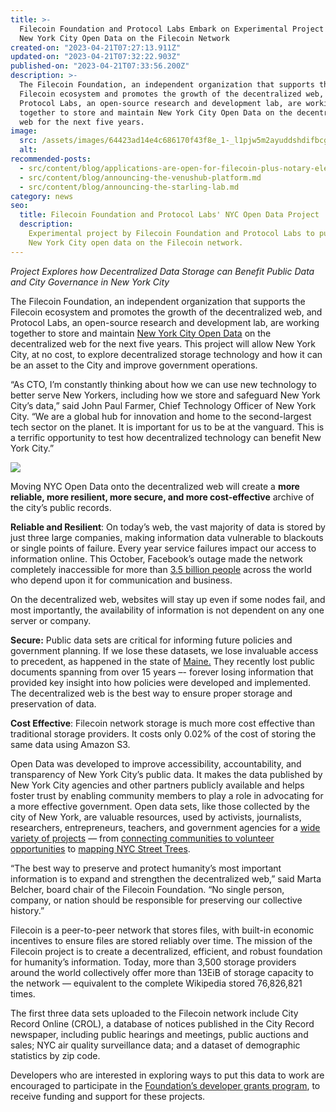 ```yaml
---
title: >-
  Filecoin Foundation and Protocol Labs Embark on Experimental Project to put
  New York City Open Data on the Filecoin Network
created-on: "2023-04-21T07:27:13.911Z"
updated-on: "2023-04-21T07:32:22.903Z"
published-on: "2023-04-21T07:33:56.200Z"
description: >-
  The Filecoin Foundation, an independent organization that supports the
  Filecoin ecosystem and promotes the growth of the decentralized web, and
  Protocol Labs, an open-source research and development lab, are working
  together to store and maintain New York City Open Data on the decentralized
  web for the next five years.
image:
  src: /assets/images/64423ad14e4c686170f43f8e_1-_l1pjw5m2ayuddshdifbcg.png
  alt:
recommended-posts:
  - src/content/blog/applications-are-open-for-filecoin-plus-notary-elections.md
  - src/content/blog/announcing-the-venushub-platform.md
  - src/content/blog/announcing-the-starling-lab.md
category: news
seo:
  title: Filecoin Foundation and Protocol Labs' NYC Open Data Project
  description:
    Experimental project by Filecoin Foundation and Protocol Labs to put
    New York City open data on the Filecoin network.
---
```


_Project Explores how Decentralized Data Storage can Benefit Public Data and City Governance in New York City_

The Filecoin Foundation, an independent organization that supports the Filecoin ecosystem and promotes the growth of the decentralized web, and Protocol Labs, an open-source research and development lab, are working together to store and maintain [New York City Open Data](https://opendata.cityofnewyork.us/) on the decentralized web for the next five years. This project will allow New York City, at no cost, to explore decentralized storage technology and how it can be an asset to the City and improve government operations.

“As CTO, I’m constantly thinking about how we can use new technology to better serve New Yorkers, including how we store and safeguard New York City’s data,” said John Paul Farmer, Chief Technology Officer of New York City. “We are a global hub for innovation and home to the second-largest tech sector on the planet. It is important for us to be at the vanguard. This is a terrific opportunity to test how decentralized technology can benefit New York City.”

![](/assets/images/643e68b986bdcbb36d14692e_1-eq3jsg4nmtxupatc2byjmw.png)

Moving NYC Open Data onto the decentralized web will create a **more reliable, more resilient, more secure, and more cost-effective** archive of the city’s public records.

**Reliable and Resilient**: On today’s web, the vast majority of data is stored by just three large companies, making information data vulnerable to blackouts or single points of failure. Every year service failures impact our access to information online. This October, Facebook’s outage made the network completely inaccessible for more than [3.5 billion people](https://www.nytimes.com/2021/10/04/technology/facebook-down.html) across the world who depend upon it for communication and business.

On the decentralized web, websites will stay up even if some nodes fail, and most importantly, the availability of information is not dependent on any one server or company.

**Secure:** Public data sets are critical for informing future policies and government planning. If we lose these datasets, we lose invaluable access to precedent, as happened in the state of [Maine.](https://www.pressherald.com/2018/12/30/huge-number-of-maine-public-records-have-likely-been-destroyed/) They recently lost public documents spanning from over 15 years –- forever losing information that provided key insight into how policies were developed and implemented. The decentralized web is the best way to ensure proper storage and preservation of data.

**Cost Effective**: Filecoin network storage is much more cost effective than traditional storage providers. It costs only 0.02% of the cost of storing the same data using Amazon S3.

Open Data was developed to improve accessibility, accountability, and transparency of New York City’s public data. It makes the data published by New York City agencies and other partners publicly available and helps foster trust by enabling community members to play a role in advocating for a more effective government. Open data sets, like those collected by the city of New York, are valuable resources, used by activists, journalists, researchers, entrepreneurs, teachers, and government agencies for a [wide variety of projects](https://opendata.cityofnewyork.us/projects/) — from [connecting communities to volunteer opportunities](https://opendata.cityofnewyork.us/projects/nyc-connector/) to [mapping NYC Street Trees](https://opendata.cityofnewyork.us/projects/an-interactive-visualization-of-nyc-street-trees-contest-winner/).

“The best way to preserve and protect humanity’s most important information is to expand and strengthen the decentralized web,” said Marta Belcher, board chair of the Filecoin Foundation. “No single person, company, or nation should be responsible for preserving our collective history.”

Filecoin is a peer-to-peer network that stores files, with built-in economic incentives to ensure files are stored reliably over time. The mission of the Filecoin project is to create a decentralized, efficient, and robust foundation for humanity’s information. Today, more than 3,500 storage providers around the world collectively offer more than 13EiB of storage capacity to the network — equivalent to the complete Wikipedia stored 76,826,821 times.

The first three data sets uploaded to the Filecoin network include City Record Online (CROL), a database of notices published in the City Record newspaper, including public hearings and meetings, public auctions and sales; NYC air quality surveillance data; and a dataset of demographic statistics by zip code.

Developers who are interested in exploring ways to put this data to work are encouraged to participate in the [Foundation’s developer grants program](https://github.com/filecoin-project/devgrants), to receive funding and support for these projects.
